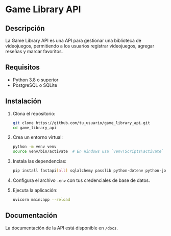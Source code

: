 # Game Library API

## Descripción
La Game Library API es una API para gestionar una biblioteca de videojuegos, permitiendo a los usuarios registrar videojuegos, agregar reseñas y marcar favoritos.

## Requisitos
- Python 3.8 o superior
- PostgreSQL o SQLite

## Instalación

1. Clona el repositorio:
   ```bash
   git clone https://github.com/tu_usuario/game_library_api.git
   cd game_library_api
   ```

2. Crea un entorno virtual:
   ```bash
   python -m venv venv
   source venv/bin/activate  # En Windows usa `venv\Scripts\activate`
   ```

3. Instala las dependencias:
   ```bash
   pip install fastapi[all] sqlalchemy passlib python-dotenv python-jose
   ```

4. Configura el archivo `.env` con tus credenciales de base de datos.

5. Ejecuta la aplicación:
   ```bash
   uvicorn main:app --reload
   ```

## Documentación
La documentación de la API está disponible en `/docs`.